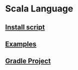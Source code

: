 # Scala Language

## [Install script](install.sh)
## [Examples](examples/README.md)
## [Gradle Project](test/build.gradle)
